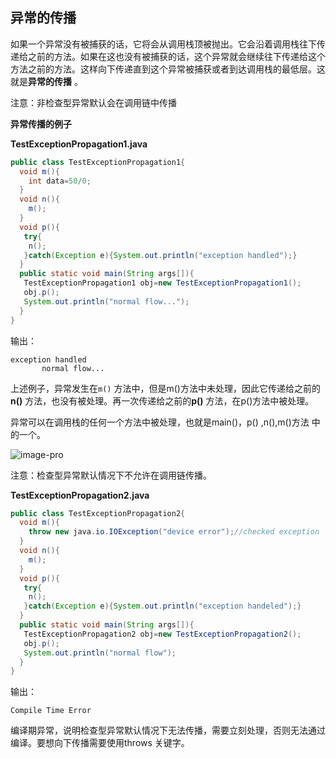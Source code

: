 ## 异常的传播

如果一个异常没有被捕获的话，它将会从调用栈顶被抛出。它会沿着调用栈往下传递给之前的方法。如果在这也没有被捕获的话，这个异常就会继续往下传递给这个方法之前的方法。这样向下传递直到这个异常被捕获或者到达调用栈的最低层。这就是**异常的传播** 。

注意：非检查型异常默认会在调用链中传播

**异常传播的例子**

**TestExceptionPropagation1.java** 

```java
public class TestExceptionPropagation1{  
  void m(){  
    int data=50/0;  
  }  
  void n(){  
    m();  
  }  
  void p(){  
   try{  
    n();  
   }catch(Exception e){System.out.println("exception handled");}  
  }  
  public static void main(String args[]){  
   TestExceptionPropagation1 obj=new TestExceptionPropagation1();  
   obj.p();  
   System.out.println("normal flow...");  
  }  
}  
```

输出：

```text
exception handled
       normal flow...
```

上述例子，异常发生在`m()`  方法中，但是m()方法中未处理，因此它传递给之前的**n()** 方法，也没有被处理。再一次传递给之前的**p()** 方法，在p()方法中被处理。

异常可以在调用栈的任何一个方法中被处理，也就是main()，p() ,n(),m()方法 中的一个。

![image-pro](C:\Users\lzw\Desktop\img_src\propagate.png)

注意：检查型异常默认情况下不允许在调用链传播。 

 **TestExceptionPropagation2.java**

```java
public class TestExceptionPropagation2{  
  void m(){  
    throw new java.io.IOException("device error");//checked exception  
  }  
  void n(){  
    m();  
  }  
  void p(){  
   try{  
    n();  
   }catch(Exception e){System.out.println("exception handeled");}  
  }  
  public static void main(String args[]){  
   TestExceptionPropagation2 obj=new TestExceptionPropagation2();  
   obj.p();  
   System.out.println("normal flow");  
  }  
} 
```

输出：

```te
Compile Time Error
```

编译期异常，说明检查型异常默认情况下无法传播，需要立刻处理，否则无法通过编译。要想向下传播需要使用throws 关键字。